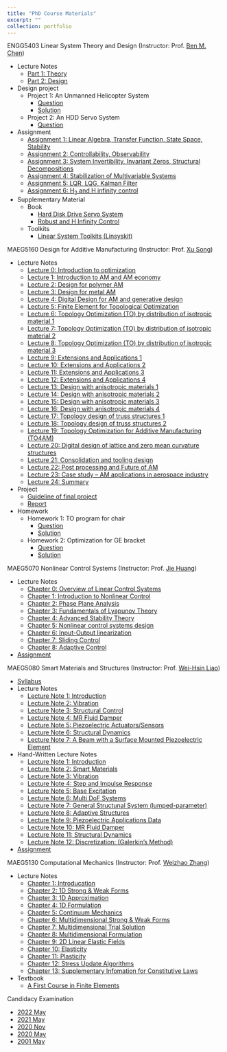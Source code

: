 ```yaml
---
title: "PhD Course Materials"
excerpt: ""
collection: portfolio
---
```


ENGG5403 Linear System Theory and Design (Instructor: Prof. [Ben M. Chen](http://www.mae.cuhk.edu.hk/~bmchen/))
* Lecture Notes
  * [Part 1: Theory](http://Liuchao-JIN.github.io/files/Course_Materials/Graduate_Course/ENGG5403/LectureNotePart1.pdf)
  * [Part 2: Design](http://Liuchao-JIN.github.io/files/Course_Materials/Graduate_Course/ENGG5403/LectureNotePart2.pdf)
* Design project
  * Project 1: An Unmanned Helicopter System
    * [Question](http://Liuchao-JIN.github.io/files/Course_Materials/Graduate_Course/ENGG5403/DP1.pdf)
    * [Solution](http://Liuchao-JIN.github.io/files/Course_Materials/Graduate_Course/ENGG5403/Design_Project__1.pdf)
  * Project 2: An HDD Servo System
    * [Question](http://Liuchao-JIN.github.io/files/Course_Materials/Graduate_Course/ENGG5403/DP2.pdf)
* Assignment
  * [Assignment 1: Linear Algebra, Transfer Function, State Space, Stability](http://Liuchao-JIN.github.io/files/Course_Materials/Graduate_Course/ENGG5403/ENGG5403_Assignment__1.pdf)
  * [Assignment 2: Controllability, Observability](http://Liuchao-JIN.github.io/files/Course_Materials/Graduate_Course/ENGG5403/ENGG5403_Assignment__2.pdf)
  * [Assignment 3: System Invertibility, Invariant Zeros, Structural Decompositions](http://Liuchao-JIN.github.io/files/Course_Materials/Graduate_Course/ENGG5403/ENGG5403_Assignment__3.pdf)
  * [Assignment 4: Stabilization of Multivariable Systems](http://Liuchao-JIN.github.io/files/Course_Materials/Graduate_Course/ENGG5403/ENGG5403_Assignment__4.pdf)
  * [Assignment 5: LQR, LQG, Kalman Filter](http://Liuchao-JIN.github.io/files/Course_Materials/Graduate_Course/ENGG5403/ENGG5403_Assignment__5.pdf)
  * [Assignment 6: H<sub>2</sub> and H infinity control](http://Liuchao-JIN.github.io/files/Course_Materials/Graduate_Course/ENGG5403/ENGG5403_Assignment__6.pdf)
* Supplementary Material
  * Book
    * [Hard Disk Drive Servo System](http://Liuchao-JIN.github.io/files/Course_Materials/Graduate_Course/ENGG5403/Hard_disk_drive_servo_system.pdf)
    * [Robust and H Infinity Control](http://Liuchao-JIN.github.io/files/Course_Materials/Graduate_Course/ENGG5403/Robust_and_H_Infinity_Control.pdf)
  * Toolkits
    * [Linear System Toolkits (Linsyskit)](https://github.com/Liuchao-JIN/Liuchao-JIN.github.io/tree/main/files/Course_Materials/Graduate_Course/ENGG5403/Linsyskit)

MAEG5160 Design for Additive Manufacturing (Instructor: Prof. [Xu Song](https://www4.mae.cuhk.edu.hk/peoples/song-xu/))
* Lecture Notes
  * [Lecture 0: Introduction to optimization](http://Liuchao-JIN.github.io/files/Course_Materials/Graduate_Course/MAEG5160/Lecture_0_Intro_to_optimisation.pdf)
  * [Lecture 1: Introduction to AM and AM economy](http://Liuchao-JIN.github.io/files/Course_Materials/Graduate_Course/MAEG5160/Lecture_1_Introduction_SX_2023.pdf)
  * [Lecture 2: Design for polymer AM](http://Liuchao-JIN.github.io/files/Course_Materials/Graduate_Course/MAEG5160/Lecture_2_Design_for_polymer_AM.pdf)
  * [Lecture 3: Design for metal AM](http://Liuchao-JIN.github.io/files/Course_Materials/Graduate_Course/MAEG5160/Lecture_3_Design_for_metal_AM.pdf)
  * [Lecture 4: Digital Design for AM and generative design](http://Liuchao-JIN.github.io/files/Course_Materials/Graduate_Course/MAEG5160/Lecture_4_Digital_Design_for_AM.pdf)
  * [Lecture 5: Finite Element for Topological Optimization](http://Liuchao-JIN.github.io/files/Course_Materials/Graduate_Course/MAEG5160/Lecture_5_Finite_Element_for_Topo.pdf)
  * [Lecture 6: Topology Optimization (TO) by distribution of isotropic material 1](http://Liuchao-JIN.github.io/files/Course_Materials/Graduate_Course/MAEG5160/Lecture_6_TO_iso.pdf)
  * [Lecture 7: Topology Optimization (TO) by distribution of isotropic material 2](http://Liuchao-JIN.github.io/files/Course_Materials/Graduate_Course/MAEG5160/Lecture_7_TO_iso_con.pdf)
  * [Lecture 8: Topology Optimization (TO) by distribution of isotropic material 3](http://Liuchao-JIN.github.io/files/Course_Materials/Graduate_Course/MAEG5160/Lecture_8_TO_iso_con_2.pdf)
  * [Lecture 9: Extensions and Applications 1](http://Liuchao-JIN.github.io/files/Course_Materials/Graduate_Course/MAEG5160/Lecture_9_applications.pdf)
  * [Lecture 10: Extensions and Applications 2](http://Liuchao-JIN.github.io/files/Course_Materials/Graduate_Course/MAEG5160/Lecture_10_applications_con.pdf)
  * [Lecture 11: Extensions and Applications 3](http://Liuchao-JIN.github.io/files/Course_Materials/Graduate_Course/MAEG5160/Lecture_11_app_con_2.pdf)
  * [Lecture 12: Extensions and Applications 4](http://Liuchao-JIN.github.io/files/Course_Materials/Graduate_Course/MAEG5160/Lecture_12_app_con_3.pdf)
  * [Lecture 13: Design with anisotropic materials 1](http://Liuchao-JIN.github.io/files/Course_Materials/Graduate_Course/MAEG5160/Lecture_13_aniso.pdf)
  * [Lecture 14: Design with anisotropic materials 2](http://Liuchao-JIN.github.io/files/Course_Materials/Graduate_Course/MAEG5160/Lecture_14_aniso_2.pdf)
  * [Lecture 15: Design with anisotropic materials 3](http://Liuchao-JIN.github.io/files/Course_Materials/Graduate_Course/MAEG5160/Lecture_15_aniso_3.pdf)
  * [Lecture 16: Design with anisotropic materials 4](http://Liuchao-JIN.github.io/files/Course_Materials/Graduate_Course/MAEG5160/Lecture_16_aniso_4.pdf)
  * [Lecture 17: Topology design of truss structures 1](http://Liuchao-JIN.github.io/files/Course_Materials/Graduate_Course/MAEG5160/Lecture_17_truss.pdf)
  * [Lecture 18: Topology design of truss structures 2](http://Liuchao-JIN.github.io/files/Course_Materials/Graduate_Course/MAEG5160/Lecture_18_truss_2.pdf)
  * [Lecture 19: Topology Optimization for Additive Manufacturing (TO4AM)](http://Liuchao-JIN.github.io/files/Course_Materials/Graduate_Course/MAEG5160/Lecture_19_TO4AM.pdf)
  * [Lecture 20: Digital design of lattice and zero mean curvature structures](http://Liuchao-JIN.github.io/files/Course_Materials/Graduate_Course/MAEG5160/Lecture_20_Lattice.pdf)
  * [Lecture 21: Consolidation and tooling design](http://Liuchao-JIN.github.io/files/Course_Materials/Graduate_Course/MAEG5160/Lecture_21_Consolidation_and_tooling_design.pdf)
  * [Lecture 22: Post processing and Future of AM](http://Liuchao-JIN.github.io/files/Course_Materials/Graduate_Course/MAEG5160/Lecture_22_Post-processing_Future_outlook.pdf)
  * [Lecture 23: Case study – AM applications in aerospace industry](http://Liuchao-JIN.github.io/files/Course_Materials/Graduate_Course/MAEG5160/Lecture_23_Case-study-AM-in-aerospace.pdf)
  * [Lecture 24: Summary](http://Liuchao-JIN.github.io/files/Course_Materials/Graduate_Course/MAEG5160/Lecture_24_Summary.pdf)
* Project
  * [Guideline of final project](http://Liuchao-JIN.github.io/files/Course_Materials/Graduate_Course/MAEG5160/Guideline_of_final_project.pdf)
  * [Report](http://Liuchao-JIN.github.io/files/Course_Materials/Graduate_Course/MAEG5160/MAEG5160_Final_Project.pdf)
  <!-- * [Demo video of final project](http://Liuchao-JIN.github.io/files/Course_Materials/Graduate_Course/MAEG5160/demo_of_final_project.mp4) -->
* Homework
  * Homework 1: TO program for chair
    * [Question](http://Liuchao-JIN.github.io/files/Course_Materials/Graduate_Course/MAEG5160/Homework_1.pdf)
    * [Solution](http://Liuchao-JIN.github.io/files/Course_Materials/Graduate_Course/MAEG5160/Assignment__1.pdf)
  * Homework 2: Optimization for GE bracket
    * [Question](http://Liuchao-JIN.github.io/files/Course_Materials/Graduate_Course/MAEG5160/Homework_2.pdf)
    * [Solution](http://Liuchao-JIN.github.io/files/Course_Materials/Graduate_Course/MAEG5160/Assignment__2.pdf)



MAEG5070 Nonlinear Control Systems (Instructor: Prof. [Jie Huang](https://www4.mae.cuhk.edu.hk/peoples/huang-jie/))
* Lecture Notes
  * [Chapter 0: Overview of Linear Control Systems](http://Liuchao-JIN.github.io/files/Course_Materials/Graduate_Course/MAEG5070/chapter0.pdf)
  * [Chapter 1: Introduction to Nonlinear Control](http://Liuchao-JIN.github.io/files/Course_Materials/Graduate_Course/MAEG5070/chapter1.pdf)
  * [Chapter 2: Phase Plane Analysis](http://Liuchao-JIN.github.io/files/Course_Materials/Graduate_Course/MAEG5070/chapter2.pdf)
  * [Chapter 3: Fundamentals of Lyapunov Theory](http://Liuchao-JIN.github.io/files/Course_Materials/Graduate_Course/MAEG5070/chapter3.pdf)
  * [Chapter 4: Advanced Stability Theory](http://Liuchao-JIN.github.io/files/Course_Materials/Graduate_Course/MAEG5070/chapter4.pdf)
  * [Chapter 5: Nonlinear control systems design](http://Liuchao-JIN.github.io/files/Course_Materials/Graduate_Course/MAEG5070/chapter5.pdf)
  * [Chapter 6: Input-Output linearization](http://Liuchao-JIN.github.io/files/Course_Materials/Graduate_Course/MAEG5070/chapter6.pdf)
  * [Chapter 7: Sliding Control](http://Liuchao-JIN.github.io/files/Course_Materials/Graduate_Course/MAEG5070/chapter7.pdf)
  * [Chapter 8: Adaptive Control](http://Liuchao-JIN.github.io/files/Course_Materials/Graduate_Course/MAEG5070/chapter8.pdf)
* [Assignment](http://Liuchao-JIN.github.io/files/Course_Materials/Graduate_Course/MAEG5070/MAEG5070_Assignment.pdf)


MAEG5080 Smart Materials and Structures (Instructor: Prof. [Wei-Hsin Liao](https://www4.mae.cuhk.edu.hk/peoples/liao-wei-hsin/))
* [Syllabus](http://Liuchao-JIN.github.io/files/Course_Materials/Graduate_Course/MAEG5080/MAEG5080_syllabus.pdf)
* Lecture Notes
  * [Lecture Note 1: Introduction](http://Liuchao-JIN.github.io/files/Course_Materials/Graduate_Course/MAEG5080/Notes1.pdf)
  * [Lecture Note 2: Vibration](http://Liuchao-JIN.github.io/files/Course_Materials/Graduate_Course/MAEG5080/Notes2.pdf)
  * [Lecture Note 3: Structural Control](http://Liuchao-JIN.github.io/files/Course_Materials/Graduate_Course/MAEG5080/Notes3.pdf)
  * [Lecture Note 4: MR Fluid Damper](http://Liuchao-JIN.github.io/files/Course_Materials/Graduate_Course/MAEG5080/Notes4.pdf)
  * [Lecture Note 5: Piezoelectric Actuators/Sensors](http://Liuchao-JIN.github.io/files/Course_Materials/Graduate_Course/MAEG5080/Notes5.pdf)
  * [Lecture Note 6: Structural Dynamics](http://Liuchao-JIN.github.io/files/Course_Materials/Graduate_Course/MAEG5080/Notes6.pdf)
  * [Lecture Note 7: A Beam with a Surface Mounted Piezoelectric Element](http://Liuchao-JIN.github.io/files/Course_Materials/Graduate_Course/MAEG5080/Notes7.pdf)
* Hand-Written Lecture Notes
  * [Lecture Note 1: Introduction](http://Liuchao-JIN.github.io/files/Course_Materials/Graduate_Course/MAEG5080/Lecture_Note_01.pdf)
  * [Lecture Note 2: Smart Materials](http://Liuchao-JIN.github.io/files/Course_Materials/Graduate_Course/MAEG5080/Lecture_Note_02.pdf)
  * [Lecture Note 3: Vibration](http://Liuchao-JIN.github.io/files/Course_Materials/Graduate_Course/MAEG5080/Lecture_Note_03.pdf)
  * [Lecture Note 4: Step and Impulse Response](http://Liuchao-JIN.github.io/files/Course_Materials/Graduate_Course/MAEG5080/Lecture_Note_04.pdf)
  * [Lecture Note 5: Base Excitation](http://Liuchao-JIN.github.io/files/Course_Materials/Graduate_Course/MAEG5080/Lecture_Note_05.pdf)
  * [Lecture Note 6: Multi DoF Systems](http://Liuchao-JIN.github.io/files/Course_Materials/Graduate_Course/MAEG5080/Lecture_Note_06.pdf)
  * [Lecture Note 7: General Structunal System (lumped-parameter)](http://Liuchao-JIN.github.io/files/Course_Materials/Graduate_Course/MAEG5080/Lecture_Note_07.pdf)
  * [Lecture Note 8: Adaptive Structures](http://Liuchao-JIN.github.io/files/Course_Materials/Graduate_Course/MAEG5080/Lecture_Note_08.pdf)
  * [Lecture Note 9: Piezoelectric Applications Data](http://Liuchao-JIN.github.io/files/Course_Materials/Graduate_Course/MAEG5080/Lecture_Note_09.pdf)
  * [Lecture Note 10: MR Fluid Damper](http://Liuchao-JIN.github.io/files/Course_Materials/Graduate_Course/MAEG5080/Lecture_Note_10.pdf)
  * [Lecture Note 11: Structural Dynamics](http://Liuchao-JIN.github.io/files/Course_Materials/Graduate_Course/MAEG5080/Lecture_Note_11.pdf)
  * [Lecture Note 12: Discretization: (Galerkin’s Method)](http://Liuchao-JIN.github.io/files/Course_Materials/Graduate_Course/MAEG5080/Lecture_Note_12.pdf)
* [Assignment](http://Liuchao-JIN.github.io/files/Course_Materials/Graduate_Course/MAEG5080/MAEG5080_Assignment.pdf)

MAEG5130 Computational Mechanics (Instructor: Prof. [Weizhao Zhang](https://www4.mae.cuhk.edu.hk/peoples/zhang-weizhao/))
* Lecture Notes
  * [Chapter 1: Introducation](http://Liuchao-JIN.github.io/files/Course_Materials/Graduate_Course/MAEG5130/Ch1.pdf)
  * [Chapter 2: 1D Strong & Weak Forms](http://Liuchao-JIN.github.io/files/Course_Materials/Graduate_Course/MAEG5130/Ch2.pdf)
  * [Chapter 3: 1D Approximation](http://Liuchao-JIN.github.io/files/Course_Materials/Graduate_Course/MAEG5130/Ch3.pdf)
  * [Chapter 4: 1D Formulation](http://Liuchao-JIN.github.io/files/Course_Materials/Graduate_Course/MAEG5130/Ch4.pdf)
  * [Chapter 5: Continuum Mechanics](http://Liuchao-JIN.github.io/files/Course_Materials/Graduate_Course/MAEG5130/Ch5.pdf)
  * [Chapter 6: Multidimensional Strong & Weak Forms](http://Liuchao-JIN.github.io/files/Course_Materials/Graduate_Course/MAEG5130/Ch6.pdf)
  * [Chapter 7: Multidimensional Trial Solution](http://Liuchao-JIN.github.io/files/Course_Materials/Graduate_Course/MAEG5130/Ch7.pdf)
  * [Chapter 8: Multidimensional Formulation](http://Liuchao-JIN.github.io/files/Course_Materials/Graduate_Course/MAEG5130/Ch8.pdf)
  * [Chapter 9: 2D Linear Elastic Fields](http://Liuchao-JIN.github.io/files/Course_Materials/Graduate_Course/MAEG5130/Ch9.pdf)
  * [Chapter 10: Elasticity](http://Liuchao-JIN.github.io/files/Course_Materials/Graduate_Course/MAEG5130/Ch10.pdf)
  * [Chapter 11: Plasticity](http://Liuchao-JIN.github.io/files/Course_Materials/Graduate_Course/MAEG5130/Ch11.pdf)
  * [Chapter 12: Stress Update Algorithms](http://Liuchao-JIN.github.io/files/Course_Materials/Graduate_Course/MAEG5130/Ch12.pdf)
  * [Chapter 13: Supplementary Infomation for Constitutive Laws](http://Liuchao-JIN.github.io/files/Course_Materials/Graduate_Course/MAEG5130/Ch13.pdf)
* Textbook
  * [A First Course in Finite Elements](http://Liuchao-JIN.github.io/files/Course_Materials/Graduate_Course/MAEG5130/A_First_Course_in_Finite_Elements.pdf)


Candidacy Examination
* [2022 May](http://Liuchao-JIN.github.io/files/Course_Materials/Graduate_Course/Candidacy_Examination/22_May.pdf)
* [2021 May](http://Liuchao-JIN.github.io/files/Course_Materials/Graduate_Course/Candidacy_Examination/21_May.pdf)
* [2020 Nov](http://Liuchao-JIN.github.io/files/Course_Materials/Graduate_Course/Candidacy_Examination/20_Nov.pdf)
* [2020 May](http://Liuchao-JIN.github.io/files/Course_Materials/Graduate_Course/Candidacy_Examination/20_May.pdf)
* [2001 May](http://Liuchao-JIN.github.io/files/Course_Materials/Graduate_Course/Candidacy_Examination/01_May.pdf)
